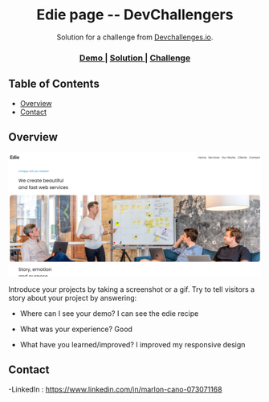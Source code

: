 <!-- Please update value in the {}  -->

<h1 align="center">Edie page -- DevChallengers</h1>

<div align="center">
   Solution for a challenge from  <a href="https://devchallenges.io/challenges/xobQBuf8zWWmiYMIAZe0" target="_blank">Devchallenges.io</a>.
</div>

<div align="center">
  <h3>
    <a href="https://enchanting-naiad-0c705e.netlify.app/">
      Demo
    </a>
    <span> | </span>
    <a href="https://github.com/plaka001/EdiePage">
      Solution
    </a>
    <span> | </span>
    <a href="https://devchallenges.io/challenges/xobQBuf8zWWmiYMIAZe0">
      Challenge
    </a>
  </h3>
</div>

<!-- TABLE OF CONTENTS -->

## Table of Contents

- [Overview](#overview)
- [Contact](#contact)

<!-- OVERVIEW -->

## Overview

![screenshot](https://github.com/plaka001/EdiePage/blob/main/assets/Screenshot.png)

Introduce your projects by taking a screenshot or a gif. Try to tell visitors a story about your project by answering:

- Where can I see your demo?
  I can see the edie recipe

- What was your experience?
  Good

- What have you learned/improved?
  I improved my responsive design

## Contact

-LinkedIn : https://www.linkedin.com/in/marlon-cano-073071168
